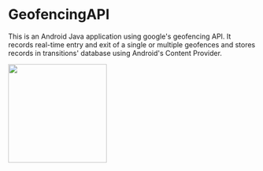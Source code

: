 # GeofencingAPI
This is an Android Java application using google's geofencing API. It records real-time entry and exit of a single or multiple geofences and stores records in transitions' database using Android's Content Provider.



<img src="https://github.com/user-attachments/assets/e66d80b4-a851-4711-95d0-8dd4770b3777" width="200" />

